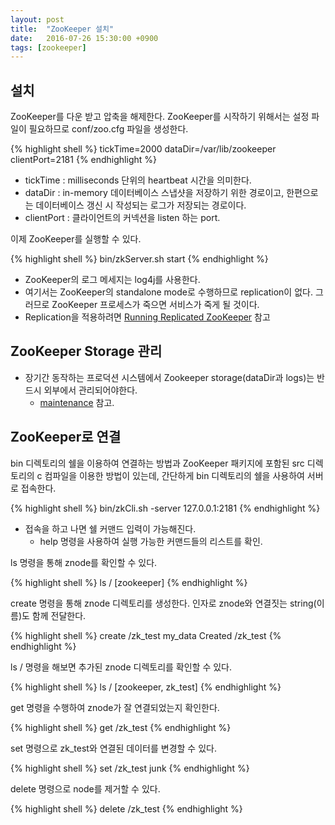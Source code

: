 ```yaml
---
layout: post
title:  "ZooKeeper 설치"
date:   2016-07-26 15:30:00 +0900
tags: [zookeeper]
---
```


## 설치

ZooKeeper를 다운 받고 압축을 해제한다. ZooKeeper를 시작하기 위해서는 설정 파일이 필요하므로 conf/zoo.cfg 파일을 생성한다.

{% highlight shell %}
  tickTime=2000
  dataDir=/var/lib/zookeeper
  clientPort=2181
{% endhighlight %}

* tickTime : milliseconds 단위의 heartbeat 시간을 의미한다.
* dataDir : in-memory 데이터베이스 스냅샷을 저장하기 위한 경로이고, 한편으로는 데이터베이스 갱신 시 작성되는 로그가 저장되는 경로이다.
* clientPort : 클라이언트의 커넥션을 listen 하는 port.

이제 ZooKeeper를 실행할 수 있다.

{% highlight shell %}
  bin/zkServer.sh start
{% endhighlight %}

* ZooKeeper의 로그 메세지는 log4j를 사용한다.
* 여기서는 ZooKeeper의 standalone mode로 수행하므로 replication이 없다. 그러므로 ZooKeeper 프로세스가 죽으면 서비스가 죽게 될 것이다.
* Replication을 적용하려면 [Running Replicated ZooKeeper] 참고

## ZooKeeper Storage 관리

* 장기간 동작하는 프로덕션 시스템에서 Zookeeper storage(dataDir과 logs)는 반드시 외부에서 관리되어야한다.
	* [maintenance] 참고.

## ZooKeeper로 연결

bin 디렉토리의 쉘을 이용하여 연결하는 방법과 ZooKeeper 패키지에 포함된 src 디렉토리의 c 컴파일을 이용한 방법이 있는데, 간단하게 bin 디렉토리의 쉘을 사용하여 서버로 접속한다.

{% highlight shell %}
  bin/zkCli.sh -server 127.0.0.1:2181
{% endhighlight %}

* 접속을 하고 나면 쉘 커맨드 입력이 가능해진다.
	* help 명령을 사용하여 실행 가능한 커맨드들의 리스트를 확인.

ls 명령을 통해 znode를 확인할 수 있다.

{% highlight shell %}
ls /
[zookeeper]
{% endhighlight %}

create 명령을 통해 znode 디렉토리를 생성한다. 인자로 znode와 연결짓는 string(이름)도 함께 전달한다.

{% highlight shell %}
  create /zk_test my_data
  Created /zk_test
{% endhighlight %}

ls / 명령을 해보면 추가된 znode 디렉토리를 확인할 수 있다.

{% highlight shell %}
  ls /
  [zookeeper, zk_test]
{% endhighlight %}

get 명령을 수행하여 znode가 잘 연결되었는지 확인한다.

{% highlight shell %}
  get /zk_test
{% endhighlight %}

set 명령으로 zk_test와 연결된 데이터를 변경할 수 있다.

{% highlight shell %}
  set /zk_test junk
{% endhighlight %}

delete 명령으로 node를 제거할 수 있다.

{% highlight shell %}
  delete /zk_test
{% endhighlight %}


[Running Replicated ZooKeeper]: https://zookeeper.apache.org/doc/trunk/zookeeperStarted.html#sc_RunningReplicatedZooKeeper
[maintenance]: https://zookeeper.apache.org/doc/trunk/zookeeperAdmin.html#sc_maintenance
